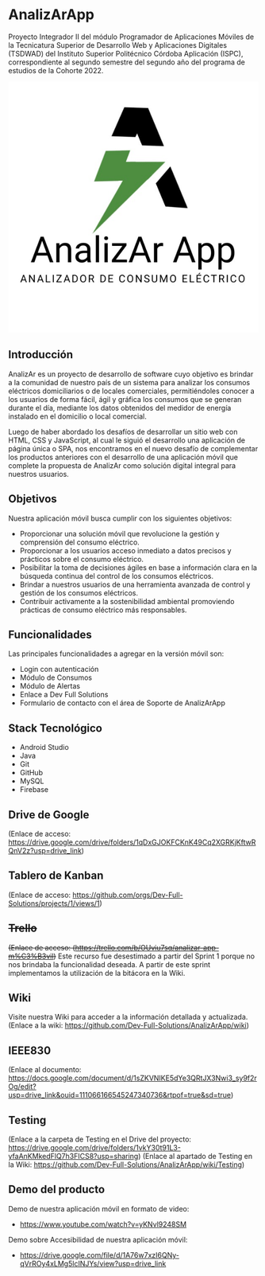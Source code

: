 # AnalizArApp
Proyecto Integrador II del módulo Programador de Aplicaciones Móviles de la Tecnicatura Superior de Desarrollo Web y Aplicaciones Digitales (TSDWAD) del Instituto Superior Politécnico Córdoba Aplicación (ISPC), correspondiente al segundo semestre del segundo año del programa de estudios de la Cohorte 2022.

![imagen](https://github.com/Dev-Full-Solutions/AnalizArApp/blob/main/Imagenes/AnalizArApp.jpeg)

## Introducción
AnalizAr es un proyecto de desarrollo de software cuyo objetivo es brindar a la comunidad de nuestro país de un sistema para analizar los consumos eléctricos domiciliarios o de locales comerciales, permitiéndoles conocer a los usuarios de forma fácil, ágil y gráfica los consumos que se generan durante el día, mediante los datos obtenidos del medidor de energía instalado en el domicilio o local comercial.

Luego de haber abordado los desafíos de desarrollar un sitio web con HTML, CSS y JavaScript, al cual le siguió el desarrollo una aplicación de página única o SPA, nos encontramos en el nuevo desafío de complementar los productos anteriores con el desarrollo de una aplicación móvil que complete la propuesta de AnalizAr como solución digital integral para nuestros usuarios.

## Objetivos
Nuestra aplicación móvil busca cumplir con los siguientes objetivos:
- Proporcionar una solución móvil que revolucione la gestión y comprensión del consumo eléctrico.
- Proporcionar a los usuarios acceso inmediato a datos precisos y prácticos sobre el consumo eléctrico.
- Posibilitar la toma de decisiones ágiles en base a información clara en la búsqueda continua del control de los consumos eléctricos.
- Brindar a nuestros usuarios de una herramienta avanzada de control y gestión de los consumos eléctricos.
- Contribuir activamente a la sostenibilidad ambiental promoviendo prácticas de consumo eléctrico más responsables.

## Funcionalidades
Las principales funcionalidades a agregar en la versión móvil son:
- Login con autenticación
- Módulo de Consumos
- Módulo de Alertas
- Enlace a Dev Full Solutions
- Formulario de contacto con el área de Soporte de AnalizArApp

## Stack Tecnológico
- Android Studio
- Java
- Git
- GitHub
- MySQL
- Firebase

## Drive de Google
(Enlace de acceso: https://drive.google.com/drive/folders/1qDxGJOKFCKnK49Cq2XGRKjKftwRQnV2z?usp=drive_link)

## Tablero de Kanban
(Enlace de acceso: https://github.com/orgs/Dev-Full-Solutions/projects/1/views/1)

## ~~Trello~~
~~(Enlace de acceso: (https://trello.com/b/OUviu7sq/analizar-app-m%C3%B3vil)~~ 
Este recurso fue desestimado a partir del Sprint 1 porque no nos brindaba la funcionalidad deseada. A partir de este sprint implementamos la utilización de la bitácora en la Wiki.

## Wiki
Visite nuestra Wiki para acceder a la información detallada y actualizada.
(Enlace a la wiki: https://github.com/Dev-Full-Solutions/AnalizArApp/wiki)

## IEEE830
(Enlace al documento: https://docs.google.com/document/d/1sZKVNIKE5dYe3QRtJX3Nwi3_sy9f2rOg/edit?usp=drive_link&ouid=111066166545247340736&rtpof=true&sd=true)

## Testing
(Enlace a la carpeta de Testing en el Drive del proyecto: https://drive.google.com/drive/folders/1vkY30t91L3-yfaAnKMkedFlQ7h3FICS8?usp=sharing)
(Enlace al apartado de Testing en la Wiki: https://github.com/Dev-Full-Solutions/AnalizArApp/wiki/Testing)

## Demo del producto
Demo de nuestra aplicación móvil en formato de video:
- https://www.youtube.com/watch?v=yKNvl9248SM

Demo sobre Accesibilidad de nuestra aplicación móvil:
- https://drive.google.com/file/d/1A76w7xzI6QNy-qVrROy4xLMg5lcINJYs/view?usp=drive_link


